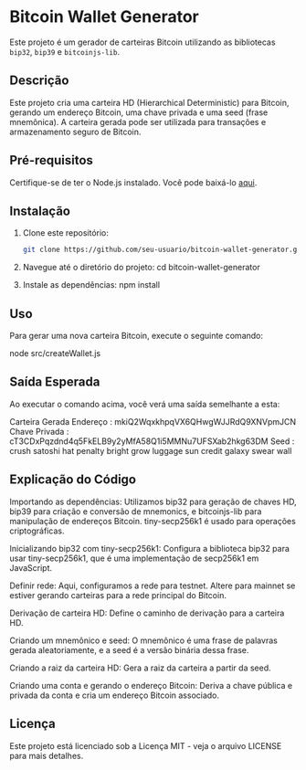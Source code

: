 # Bitcoin Wallet Generator

Este projeto é um gerador de carteiras Bitcoin utilizando as bibliotecas `bip32`, `bip39` e `bitcoinjs-lib`.

## Descrição

Este projeto cria uma carteira HD (Hierarchical Deterministic) para Bitcoin, gerando um endereço Bitcoin, uma chave privada e uma seed (frase mnemônica). A carteira gerada pode ser utilizada para transações e armazenamento seguro de Bitcoin.

## Pré-requisitos

Certifique-se de ter o Node.js instalado. Você pode baixá-lo [aqui](https://nodejs.org/).

## Instalação

1. Clone este repositório:

   ```sh
   git clone https://github.com/seu-usuario/bitcoin-wallet-generator.git

2. Navegue até o diretório do projeto:
cd bitcoin-wallet-generator


3. Instale as dependências:
npm install


## Uso
Para gerar uma nova carteira Bitcoin, execute o seguinte comando:

node src/createWallet.js


## Saída Esperada
Ao executar o comando acima, você verá uma saída semelhante a esta:

Carteira Gerada
Endereço :  mkiQ2WqxkhpqVX6QHwgWJJRdQ9XNVpmJCN
Chave Privada :  cT3CDxPqzdnd4q5FkELB9y2yMfA58Q1i5MMNu7UFSXab2hkg63DM
Seed :  crush satoshi hat penalty bright grow luggage sun credit galaxy swear wall

## Explicação do Código
Importando as dependências: Utilizamos bip32 para geração de chaves HD, bip39 para criação e conversão de mnemonics, e bitcoinjs-lib para manipulação de endereços Bitcoin. tiny-secp256k1 é usado para operações criptográficas.

Inicializando bip32 com tiny-secp256k1: Configura a biblioteca bip32 para usar tiny-secp256k1, que é uma implementação de secp256k1 em JavaScript.

Definir rede: Aqui, configuramos a rede para testnet. Altere para mainnet se estiver gerando carteiras para a rede principal do Bitcoin.

Derivação de carteira HD: Define o caminho de derivação para a carteira HD.

Criando um mnemônico e seed: O mnemônico é uma frase de palavras gerada aleatoriamente, e a seed é a versão binária dessa frase.

Criando a raiz da carteira HD: Gera a raiz da carteira a partir da seed.

Criando uma conta e gerando o endereço Bitcoin: Deriva a chave pública e privada da conta e cria um endereço Bitcoin associado.

## Licença
Este projeto está licenciado sob a Licença MIT - veja o arquivo LICENSE para mais detalhes.
